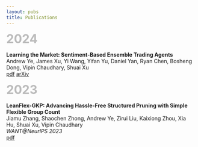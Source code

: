 ```yaml
---
layout: pubs
title: Publications
---
```

<span style="font-size:32px; font-weight: bold; color: #bbbbbb;">2024</span>

**Learning the Market: Sentiment-Based Ensemble Trading Agents** \
Andrew Ye, James Xu, Yi Wang, Yifan Yu, Daniel Yan, Ryan Chen, Bosheng Dong, Vipin Chaudhary, Shuai Xu\
<a href="https://arxiv.org/pdf/2402.01441.pdf" target="_blank">pdf</a>
<a href="https://arxiv.org/abs/2402.01441" target="_blank">arXiv</a>

<span style="font-size:32px; font-weight: bold; color: #bbbbbb;">2023</span>

**LeanFlex-GKP: Advancing Hassle-Free Structured Pruning with Simple Flexible Group Count** \
Jiamu Zhang, Shaochen Zhong, Andrew Ye, Zirui Liu, Kaixiong Zhou, Xia Hu, Shuai Xu, Vipin Chaudhary \
*WANT@NeurIPS 2023* \
<a href="https://openreview.net/pdf?id=NxpWp0IhgB" target="_blank">pdf</a>
